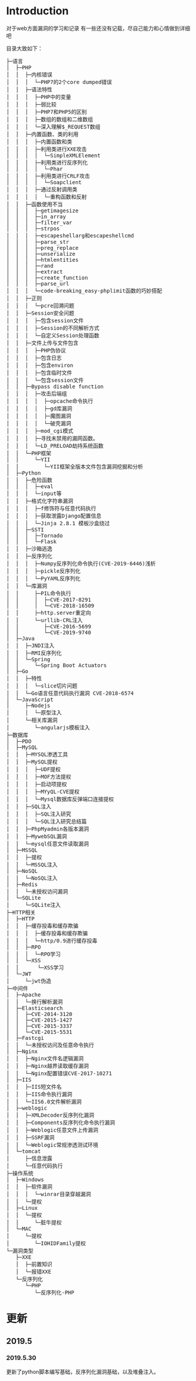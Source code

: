 # Introduction
对于web方面漏洞的学习和记录
有一些还没有记载，尽自己能力和心情做到详细吧


目录大致如下：
<pre>
├─语言
│  ├─PHP
│  │  ├─内核错误
│  │  │  └─PHP7的2个core dumped错误
│  │  ├─语法特性
│  │  │  ├─PHP中的变量
│  │  │  ├─弱比较
│  │  │  ├─PHP7和PHP5的区别
│  │  │  ├─数组的数组和二维数组
│  │  │  └─深入理解$_REQUEST数组
│  │  ├─内置函数、类的利用
│  │  │  ├─内置函数和类
│  │  │  ├─利用类进行XXE攻击
│  │  │  │  └─SimpleXMLElement
│  │  │  ├─利用类进行反序列化
│  │  │  │  └─Phar
│  │  │  ├─利用类进行CRLF攻击
│  │  │  │  └─Soapclient
│  │  │  ├─通过反射调用类
│  │  │  │  └─重构函数和反射
│  │  ├─函数使用不当
│  │  │  ├─getimagesize
│  │  │  ├─in_array
│  │  │  ├─filter_var
│  │  │  ├─strpos
│  │  │  ├─escapeshellarg和escapeshellcmd
│  │  │  ├─parse_str
│  │  │  ├─preg_replace
│  │  │  ├─unserialize
│  │  │  ├─htmlentities
│  │  │  ├─rand
│  │  │  ├─extract
│  │  │  ├─create_function
│  │  │  ├─parse_url
│  │  │  └─code-breaking_easy-phplimit函数的巧妙搭配
│  │  ├─正则
│  │  │  └─pcre回溯问题
│  │  ├─Session安全问题
│  │  │  ├─包含session文件
│  │  │  ├─Session的不同解析方式
│  │  │  └─自定义Session处理函数
│  │  ├─文件上传与文件包含
│  │  │  ├─PHP伪协议
│  │  │  ├─包含日志
│  │  │  ├─包含environ
│  │  │  ├─包含临时文件
│  │  │  └─包含session文件
│  │  ├─Bypass disable function
│  │  │  ├─攻击后端组
│  │  │  │  ├─opcache命令执行
│  │  │  │  ├─gd库漏洞
│  │  │  │  ├─魔图漏洞
│  │  │  │  └─破壳漏洞
│  │  │  ├─mod_cgi模式
│  │  │  ├─寻找未禁用的漏网函数。
│  │  │  └─LD_PRELOAD劫持系统函数
│  │  └─PHP框架
│  │     └─YII
│  │        └─YII框架全版本文件包含漏洞挖掘和分析
│  ├─Python
│  │  ├─危险函数
│  │  │  ├─eval
│  │  │  └─input等
│  │  ├─格式化字符串漏洞
│  │  │  ├─f修饰符与任意代码执行
│  │  │  ├─获取泄露Django配置信息
│  │  │  └─Jinja 2.8.1 模板沙盒绕过
│  │  ├─SSTI
│  │  │  ├─Tornado
│  │  │  └─Flask
│  │  ├─沙箱逃逸
│  │  ├─反序列化
│  │  │  ├─Numpy反序列化命令执行(CVE-2019-6446)浅析
│  │  │  ├─pickle反序列化
│  │  │  └─PyYAML反序列化
│  │  └─库漏洞
│  │     ├─PIL命令执行
│  │     │  ├─CVE-2017-8291
│  │     │  └─CVE-2018-16509
│  │     ├─http.server重定向
│  │     └─urllib-CRL注入
│  │        ├─CVE-2016-5699
│  │        └─CVE-2019-9740
│  ├─Java
│  │  ├─JNDI注入
│  │  ├─RMI反序列化
│  │  └─Spring
│  │     └─Spring Boot Actuators
│  ├─Go
│  │  ├─特性
│  │  │  └─slice切片问题
│  │  └─Go语言任意代码执行漏洞 CVE-2018-6574
│  └─JavaScript
│     ├─Nodejs
│     │  └─原型注入
│     └─相关库漏洞
│        └─angularjs模板注入
├─数据库
│  ├─PDO
│  ├─MySQL
│  │  ├─MYSQL渗透工具
│  │  ├─MySQL提权
│  │  │  ├─UDF提权
│  │  │  ├─MOF方法提权
│  │  │  ├─启动项提权
│  │  │  ├─MYyQL-CVE提权
│  │  │  └─Mysql数据库反弹端口连接提权
│  │  ├─SQL注入
│  │  │  ├─SQL注入研究
│  │  │  └─SQL注入研究总结篇
│  │  ├─PhpMyadmin各版本漏洞
│  │  ├─MywebSQL漏洞
│  │  └─mysql任意文件读取漏洞
│  ├─MSSQL
│  │  ├─提权
│  │  └─MSSQL注入
│  ├─NoSQL
│  │  └─NoSQL注入
│  ├─Redis
│  │  └─未授权访问漏洞
│  └─SQLite
│     └─SQLite注入
├─HTTP相关
│  ├─HTTP
│  │  ├─缓存投毒和缓存欺骗
│  │  │  ├─缓存投毒和缓存欺骗
│  │  │  └─http/0.9进行缓存投毒
│  │  ├─RPO
│  │  │  └─RPO学习
│  │  └─XSS
│  │      └─XSS学习
│  └─JWT
│     └─jwt伪造
├─中间件
│  ├─Apache
│  │  └─换行解析漏洞
│  ├─Elasticsearch
│  │  ├─CVE-2014-3120
│  │  ├─CVE-2015-1427
│  │  ├─CVE-2015-3337
│  │  └─CVE-2015-5531
│  ├─Fastcgi
│  │  └─未授权访问及任意命令执行
│  ├─Nginx
│  │  ├─Nginx文件名逻辑漏洞
│  │  ├─Nginx越界读取缓存漏洞
│  │  └─Nginx配置错误CVE-2017-10271
│  ├─IIS
│  │  ├─IIS短文件名
│  │  ├─IIS命令执行漏洞
│  │  └─IIS6.0文件解析漏洞
│  ├─weblogic
│  │  ├─XMLDecoder反序列化漏洞
│  │  ├─Components反序列化命令执行漏洞
│  │  ├─Weblogic任意文件上传漏洞
│  │  ├─SSRF漏洞
│  │  └─Weblogic常规渗透测试环境
│  └─tomcat
│     ├─信息泄露
│     └─任意代码执行
├─操作系统
│  ├─Windows
│  │  ├─软件漏洞
│  │  │  └─winrar目录穿越漏洞
│  │  └─提权
│  ├─Linux
│  │  └─提权
│  │     └─脏牛提权
│  └─MAC
│     └─提权
│        └─IOHIDFamily提权
└─漏洞类型
   ├─XXE
   │  ├─前置知识
   │  └─报错XXE
   └─反序列化
   	  └─PHP
   	  	 └─反序列化-PHP
</pre>


# 更新

## 2019.5

### 2019.5.30
更新了python脚本编写基础，反序列化漏洞基础，以及堆叠注入。